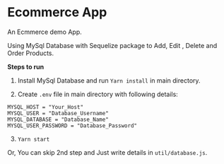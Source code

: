# Ecommerce App

An Ecmmerce demo App.

Using MySql Database with Sequelize package to Add, Edit , Delete and Order Products.



**Steps to run**

1. Install MySql Database and run `Yarn install` in main directory.

2. Create `.env` file in main directory with following details:

```
MYSQL_HOST = "Your_Host"
MYSQL_USER = "Database_Username"
MYSQL_DATABASE = "Database_Name"
MYSQL_USER_PASSWORD = "Database_Password"

```
3. `Yarn start`


Or, You can skip 2nd step and Just write details in `util/database.js`.
